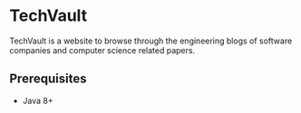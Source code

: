 # TechVault 

TechVault is a website to browse through the engineering blogs of software companies and computer science related papers.

## Prerequisites

- Java 8+
